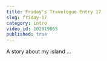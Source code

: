 ```yaml
---
title: Friday's Travelogue Entry 17
slug: friday-17
category: intro
video_id: 102919065
published: true
---
```


A story about my island …
